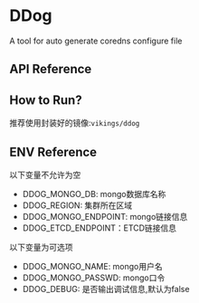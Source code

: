# DDog
A tool for auto generate coredns configure file

## API Reference

## How to Run?
推荐使用封装好的镜像:`vikings/ddog`

## ENV Reference
以下变量不允许为空

- DDOG_MONGO_DB: mongo数据库名称
- DDOG_REGION: 集群所在区域   
- DDOG_MONGO_ENDPOINT: mongo链接信息
- DDOG_ETCD_ENDPOINT：ETCD链接信息
   
以下变量为可选项
- DDOG_MONGO_NAME: mongo用户名 
- DDOG_MONGO_PASSWD: mongo口令
- DDOG_DEBUG: 是否输出调试信息,默认为false
